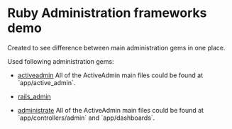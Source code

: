 # Ruby Administration frameworks demo

Created to see difference between main administration gems in one place.

Used following administration gems:

- [activeadmin]([https://github.com/activeadmin/activeadmin/](https://github.com/activeadmin/activeadmin/))
  All of the ActiveAdmin main files could be found at `app/active_admin`.


- [rails_admin]([https://github.com/sferik/rails_admin](https://github.com/sferik/rails_admin))

- [administrate]([https://github.com/thoughtbot/administrate](https://github.com/thoughtbot/administrate))
  All of the ActiveAdmin main files could be found at `app/controllers/admin` and `app/dashboards`.
